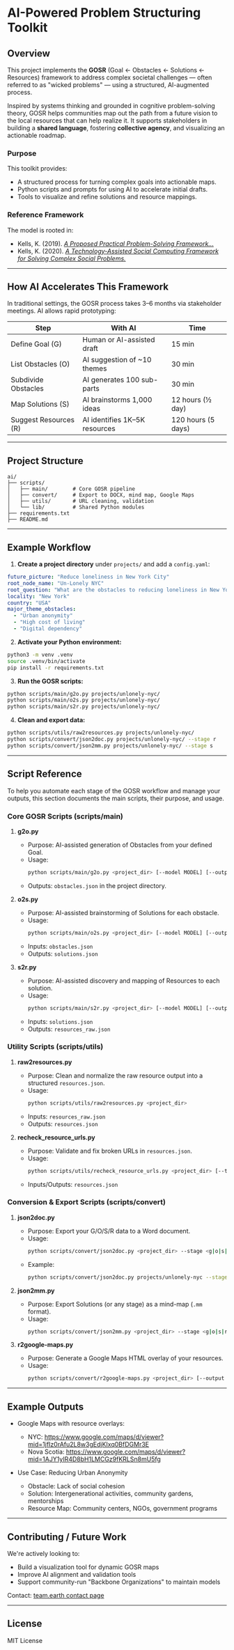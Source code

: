 # AI-Powered Problem Structuring Toolkit

## Overview

This project implements the **GOSR** (Goal ← Obstacles ← Solutions ← Resources) framework to address complex societal challenges — often referred to as "wicked problems" — using a structured, AI-augmented process.

Inspired by systems thinking and grounded in cognitive problem-solving theory, GOSR helps communities map out the path from a future vision to the local resources that can help realize it. It supports stakeholders in building a **shared language**, fostering **collective agency**, and visualizing an actionable roadmap.

### Purpose
This toolkit provides:
- A structured process for turning complex goals into actionable maps.
- Python scripts and prompts for using AI to accelerate initial drafts.
- Tools to visualize and refine solutions and resource mappings.

### Reference Framework
The model is rooted in:
- Kells, K. (2019). [*A Proposed Practical Problem-Solving Framework...*](https://arxiv.org/abs/1911.13155)
- Kells, K. (2020). [*A Technology-Assisted Social Computing Framework for Solving Complex Social Problems.*](https://www.humancomputation.com/2020/papers.html)

---

## How AI Accelerates This Framework

In traditional settings, the GOSR process takes 3–6 months via stakeholder meetings. AI allows rapid prototyping:

| Step                 | With AI                      | Time                |
|----------------------|------------------------------|---------------------|
| Define Goal (G)      | Human or AI-assisted draft   | 15 min              |
| List Obstacles (O)   | AI suggestion of ~10 themes  | 30 min              |
| Subdivide Obstacles  | AI generates 100 sub-parts   | 30 min              |
| Map Solutions (S)    | AI brainstorms 1,000 ideas   | 12 hours (½ day)    |
| Suggest Resources (R)| AI identifies 1K–5K resources| 120 hours (5 days)  |

---

## Project Structure

```
ai/
├── scripts/
│   ├── main/        # Core GOSR pipeline
│   ├── convert/     # Export to DOCX, mind map, Google Maps
│   ├── utils/       # URL cleaning, validation
│   └── lib/         # Shared Python modules
├── requirements.txt
├── README.md
```

---

## Example Workflow

1. **Create a project directory** under `projects/` and add a `config.yaml`:

```yaml
future_picture: "Reduce loneliness in New York City"
root_node_name: "Un-Lonely NYC"
root_question: "What are the obstacles to reducing loneliness in New York City?"
locality: "New York"
country: "USA"
major_theme_obstacles:
  - "Urban anonymity"
  - "High cost of living"
  - "Digital dependency"
```

2. **Activate your Python environment:**

```sh
python3 -m venv .venv
source .venv/bin/activate
pip install -r requirements.txt
```

3. **Run the GOSR scripts:**

```sh
python scripts/main/g2o.py projects/unlonely-nyc/
python scripts/main/o2s.py projects/unlonely-nyc/
python scripts/main/s2r.py projects/unlonely-nyc/
```

4. **Clean and export data:**

```sh
python scripts/utils/raw2resources.py projects/unlonely-nyc/
python scripts/convert/json2doc.py projects/unlonely-nyc/ --stage r
python scripts/convert/json2mm.py projects/unlonely-nyc/ --stage s
```

---

## Script Reference

To help you automate each stage of the GOSR workflow and manage your outputs, this section documents the main scripts, their purpose, and usage.

### Core GOSR Scripts (scripts/main)

1. **g2o.py**  
   - Purpose: AI-assisted generation of Obstacles from your defined Goal.  
   - Usage:
     ```sh
     python scripts/main/g2o.py <project_dir> [--model MODEL] [--output obstacles.json]
     ```
   - Outputs: `obstacles.json` in the project directory.

2. **o2s.py**  
   - Purpose: AI-assisted brainstorming of Solutions for each obstacle.  
   - Usage:
     ```sh
     python scripts/main/o2s.py <project_dir> [--model MODEL] [--output solutions.json]
     ```
   - Inputs: `obstacles.json`  
   - Outputs: `solutions.json`

3. **s2r.py**  
   - Purpose: AI-assisted discovery and mapping of Resources to each solution.  
   - Usage:
     ```sh
     python scripts/main/s2r.py <project_dir> [--model MODEL] [--output resources_raw.json]
     ```
   - Inputs: `solutions.json`  
   - Outputs: `resources_raw.json`

### Utility Scripts (scripts/utils)

1. **raw2resources.py**  
   - Purpose: Clean and normalize the raw resource output into a structured `resources.json`.  
   - Usage:
     ```sh
     python scripts/utils/raw2resources.py <project_dir>
     ```
   - Inputs: `resources_raw.json`  
   - Outputs: `resources.json`

2. **recheck_resource_urls.py**  
   - Purpose: Validate and fix broken URLs in `resources.json`.  
   - Usage:
     ```sh
     python scripts/utils/recheck_resource_urls.py <project_dir> [--timeout SECONDS]
     ```
   - Inputs/Outputs: `resources.json`

### Conversion & Export Scripts (scripts/convert)

1. **json2doc.py**  
   - Purpose: Export your G/O/S/R data to a Word document.  
   - Usage:
     ```sh
     python scripts/convert/json2doc.py <project_dir> --stage <g|o|s|r> [--format docx]
     ```
   - Example:
     ```sh
     python scripts/convert/json2doc.py projects/unlonely-nyc --stage r
     ```

2. **json2mm.py**  
   - Purpose: Export Solutions (or any stage) as a mind-map (`.mm` format).  
   - Usage:
     ```sh
     python scripts/convert/json2mm.py <project_dir> --stage <g|o|s|r>
     ```

3. **r2google-maps.py**  
   - Purpose: Generate a Google Maps HTML overlay of your resources.  
   - Usage:
     ```sh
     python scripts/convert/r2google-maps.py <project_dir> [--output map.html]
     ```

---

## Example Outputs

- Google Maps with resource overlays:  
  - NYC: https://www.google.com/maps/d/viewer?mid=1jfIz0rAfu2L8w3gEdjKIxq0BfDGMr3E  
  - Nova Scotia: https://www.google.com/maps/d/viewer?mid=1AJY1yIR4D8bH1LMCGz9fKRLSn8mU5fg

- Use Case: Reducing Urban Anonymity  
  - Obstacle: Lack of social cohesion  
  - Solution: Intergenerational activities, community gardens, mentorships  
  - Resource Map: Community centers, NGOs, government programs

---

## Contributing / Future Work

We're actively looking to:
- Build a visualization tool for dynamic GOSR maps
- Improve AI alignment and validation tools
- Support community-run "Backbone Organizations" to maintain models

Contact: [team.earth contact page](https://team.earth/#contact)

---

## License

MIT License
